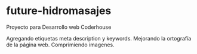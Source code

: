 # future-hidromasajes
Proyecto para Desarrollo web Coderhouse

Agregando etiquetas meta description y keywords.
Mejorando la ortografía de la página web.
Comprimiendo imagenes.
